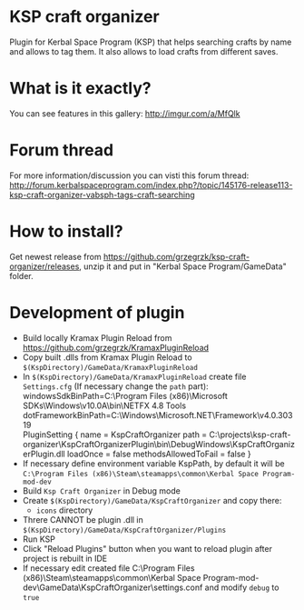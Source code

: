 # KSP craft organizer
Plugin for Kerbal Space Program (KSP) that helps searching crafts by name and allows to tag them. It also allows to load crafts from different saves.

# What is it exactly?
You can see features in this gallery: http://imgur.com/a/MfQlk

# Forum thread

For more information/discussion you can visti this forum thread:
http://forum.kerbalspaceprogram.com/index.php?/topic/145176-release113-ksp-craft-organizer-vabsph-tags-craft-searching

# How to install?
Get newest release from https://github.com/grzegrzk/ksp-craft-organizer/releases, unzip it and put in "Kerbal Space Program/GameData" folder.

# Development of plugin

- Build locally Kramax Plugin Reload from https://github.com/grzegrzk/KramaxPluginReload
- Copy built .dlls from Kramax Plugin Reload to `$(KspDirectory)/GameData/KramaxPluginReload`
- In `$(KspDirectory)/GameData/KramaxPluginReload` create file `Settings.cfg` (If necessary change the `path` part):
windowsSdkBinPath=C:\Program Files (x86)\Microsoft SDKs\Windows\v10.0A\bin\NETFX 4.8 Tools\
dotFrameworkBinPath=C:\Windows\Microsoft.NET\Framework\v4.0.30319\
PluginSetting
{
	name = KspCraftOrganizer
	path = C:\projects\ksp-craft-organizer\KspCraftOrganizerPlugin\bin\DebugWindows\KspCraftOrganizerPlugin.dll
	loadOnce = false
	methodsAllowedToFail = false
}
- If necessary define environment variable KspPath, by default it will be `C:\Program Files (x86)\Steam\steamapps\common\Kerbal Space Program-mod-dev`
- Build `Ksp Craft Organizer` in Debug mode
- Create `$(KspDirectory)/GameData/KspCraftOrganizer` and copy there:
  - `icons` directory
- Threre CANNOT be plugin .dll in `$(KspDirectory)/GameData/KspCraftOrganizer/Plugins`
- Run KSP
- Click "Reload Plugins" button when you want to reload plugin after project is rebuilt in IDE
- If necessary edit created file C:\Program Files (x86)\Steam\steamapps\common\Kerbal Space Program-mod-dev\GameData\KspCraftOrganizer\settings.conf and modify `debug` to `true`